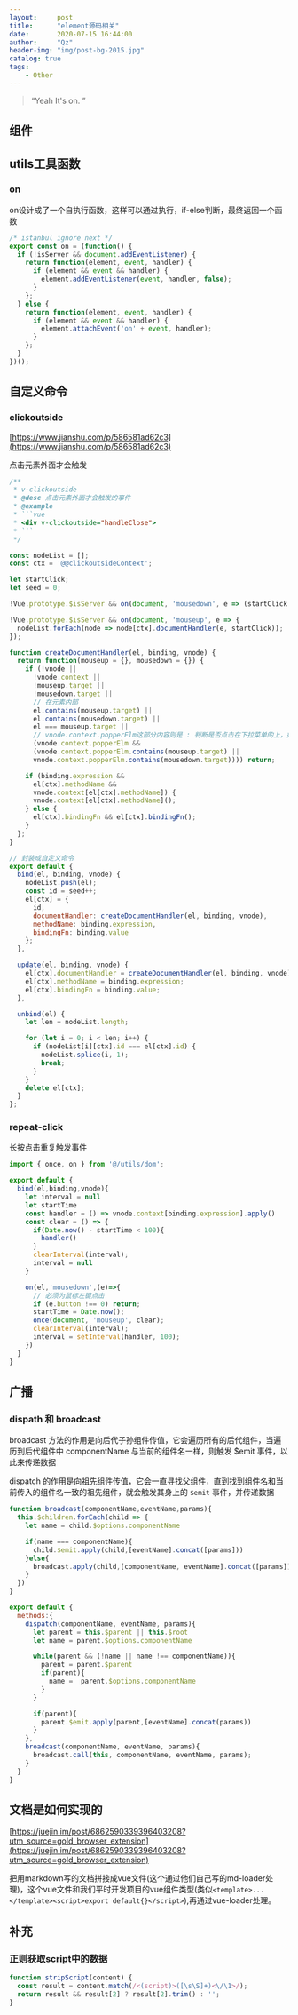 ```yaml
---
layout:     post
title:      "element源码相关"
date:       2020-07-15 16:44:00
author:     "Qz"
header-img: "img/post-bg-2015.jpg"
catalog: true
tags:
    - Other
---
```


> “Yeah It's on. ”
>



## 组件






## utils工具函数





### on

on设计成了一个自执行函数，这样可以通过执行，if-else判断，最终返回一个函数

```js
/* istanbul ignore next */
export const on = (function() {
  if (!isServer && document.addEventListener) {
    return function(element, event, handler) {
      if (element && event && handler) {
        element.addEventListener(event, handler, false);
      }
    };
  } else {
    return function(element, event, handler) {
      if (element && event && handler) {
        element.attachEvent('on' + event, handler);
      }
    };
  }
})();

```





## 自定义命令



### clickoutside

[https://www.jianshu.com/p/586581ad62c3](https://www.jianshu.com/p/586581ad62c3)

点击元素外面才会触发

```js
/**
 * v-clickoutside
 * @desc 点击元素外面才会触发的事件
 * @example
 * ```vue
 * <div v-clickoutside="handleClose">
 * ```
 */
```



```js
const nodeList = [];
const ctx = '@@clickoutsideContext';

let startClick;
let seed = 0;

!Vue.prototype.$isServer && on(document, 'mousedown', e => (startClick = e));

!Vue.prototype.$isServer && on(document, 'mouseup', e => {
  nodeList.forEach(node => node[ctx].documentHandler(e, startClick));
});

function createDocumentHandler(el, binding, vnode) {
  return function(mouseup = {}, mousedown = {}) {
    if (!vnode ||
      !vnode.context ||
      !mouseup.target ||
      !mousedown.target ||
      // 在元素内部  
      el.contains(mouseup.target) ||
      el.contains(mousedown.target) ||
      el === mouseup.target ||
      // vnode.context.popperElm这部分内容则是 : 判断是否点击在下拉菜单的上，如果是，也是没有点击在         // 绑定元素外部，不执行clickoutside指令内容
      (vnode.context.popperElm &&
      (vnode.context.popperElm.contains(mouseup.target) ||
      vnode.context.popperElm.contains(mousedown.target)))) return;

    if (binding.expression &&
      el[ctx].methodName &&
      vnode.context[el[ctx].methodName]) {
      vnode.context[el[ctx].methodName]();
    } else {
      el[ctx].bindingFn && el[ctx].bindingFn();
    }
  };
}

// 封装成自定义命令
export default {
  bind(el, binding, vnode) {
    nodeList.push(el);
    const id = seed++;
    el[ctx] = {
      id,
      documentHandler: createDocumentHandler(el, binding, vnode),
      methodName: binding.expression,
      bindingFn: binding.value
    };
  },

  update(el, binding, vnode) {
    el[ctx].documentHandler = createDocumentHandler(el, binding, vnode);
    el[ctx].methodName = binding.expression;
    el[ctx].bindingFn = binding.value;
  },

  unbind(el) {
    let len = nodeList.length;

    for (let i = 0; i < len; i++) {
      if (nodeList[i][ctx].id === el[ctx].id) {
        nodeList.splice(i, 1);
        break;
      }
    }
    delete el[ctx];
  }
};
```





### repeat-click

长按点击重复触发事件

```js
import { once, on } from '@/utils/dom';

export default {
  bind(el,binding,vnode){
    let interval = null 
    let startTime
    const handler = () => vnode.context[binding.expression].apply()
    const clear = () => {
      if(Date.now() - startTime < 100){
        handler()
      }
      clearInterval(interval);
      interval = null 
    }

    on(el,'mousedown',(e)=>{
      // 必须为鼠标左键点击 
      if (e.button !== 0) return;
      startTime = Date.now();
      once(document, 'mouseup', clear);
      clearInterval(interval);
      interval = setInterval(handler, 100);
    })
  }
}
```





## 广播 



### dispath 和 broadcast



broadcast 方法的作用是向后代子孙组件传值，它会遍历所有的后代组件，当遍历到后代组件中 componentName 与当前的组件名一样，则触发 $emit 事件，以此来传递数据



dispatch 的作用是向祖先组件传值，它会一直寻找父组件，直到找到组件名和当前传入的组件名一致的祖先组件，就会触发其身上的 `$emit` 事件，并传递数据



```js
function broadcast(componentName,eventName,params){
  this.$children.forEach(child => {
    let name = child.$options.componentName

    if(name === componentName){
      child.$emit.apply(child,[eventName].concat([params]))
    }else{
      broadcast.apply(child,[componentName, eventName].concat([params]))
    }
  })
}

export default {
  methods:{
    dispatch(componentName, eventName, params){
      let parent = this.$parent || this.$root
      let name = parent.$options.componentName

      while(parent && (!name || name !== componentName)){
        parent = parent.$parent
        if(parent){
          name =  parent.$options.componentName
        }
      }

      if(parent){
        parent.$emit.apply(parent,[eventName].concat(params))
      }
    },
    broadcast(componentName, eventName, params){
      broadcast.call(this, componentName, eventName, params);
    }
  }
}

```





## 文档是如何实现的

[https://juejin.im/post/6862590339396403208?utm_source=gold_browser_extension](https://juejin.im/post/6862590339396403208?utm_source=gold_browser_extension)



把用markdown写的文档拼接成vue文件(这个通过他们自己写的md-loader处理)，这个vue文件和我们平时开发项目的vue组件类型(类似`<template>...</template><script>export default{}</script>`),再通过vue-loader处理。





## 补充



### 正则获取script中的数据

```js
function stripScript(content) {
  const result = content.match(/<(script)>([\s\S]+)<\/\1>/);
  return result && result[2] ? result[2].trim() : '';
}
```





